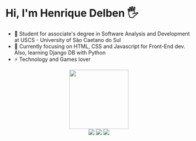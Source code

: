 
# Hi, I'm Henrique Delben 🖐️

- 🔭 Student for associate's degree in Software Analysis and Development at USCS - University of São Caetano do Sul
- 🌱 Currently focusing on HTML, CSS and Javascript for Front-End dev. Also, learning Django DB with Python
- ⚡ Technology and Games lover
<div align="center">
   
<div>
    <a href="https://beacons.ai/henriquedelben">
  <img height="160em" src="https://github-readme-stats.vercel.app/api?username=HenriqueDelben&show_icons=true&theme=dracula&include_all_commits=true&count_private=true"/>
</div>
    
<div> 
    <a href="https://instagram.com/rickdelben" target="_blank"><img src="https://img.shields.io/badge/-Instagram-%23E4405F?style=for-the-badge&logo=instagram&logoColor=white" target="_blank"></a>
    <a href="https://www.linkedin.com/in/HenriqueDelben/" target="_blank"><img src="https://img.shields.io/badge/LinkedIn-0077B5?style=for-the-badge&logo=linkedin&logoColor=white" target="_blank"></a>
   <a href="mailto:hd.delben@gmail.com" target="_blank"><img src="https://img.shields.io/badge/Gmail-D14836?style=for-the-badge&logo=gmail&logoColor=white" target="_blank"></a>
</div>

